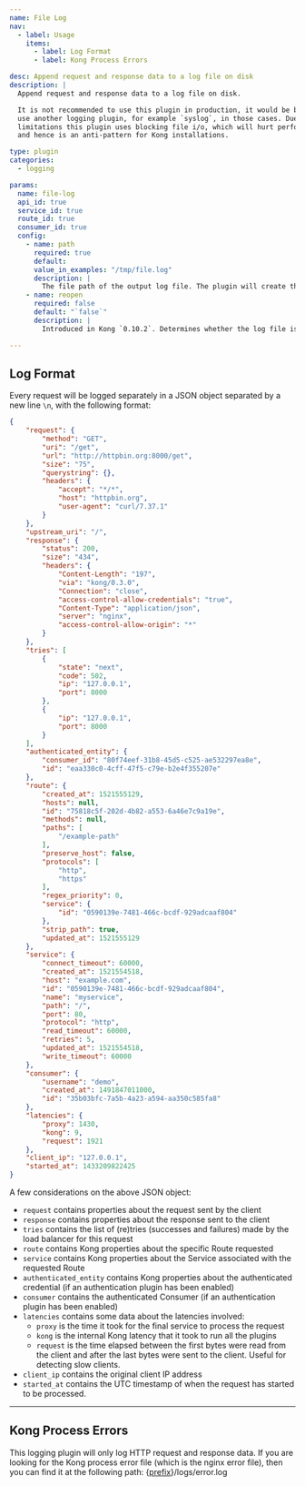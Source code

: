 ```yaml
---
name: File Log
nav:
  - label: Usage
    items:
      - label: Log Format
      - label: Kong Process Errors

desc: Append request and response data to a log file on disk
description: |
  Append request and response data to a log file on disk.

  It is not recommended to use this plugin in production, it would be better to
  use another logging plugin, for example `syslog`, in those cases. Due to system
  limitations this plugin uses blocking file i/o, which will hurt performance,
  and hence is an anti-pattern for Kong installations.

type: plugin
categories:
  - logging

params:
  name: file-log
  api_id: true
  service_id: true
  route_id: true
  consumer_id: true
  config:
    - name: path
      required: true
      default:
      value_in_examples: "/tmp/file.log"
      description: |
        The file path of the output log file. The plugin will create the file if it doesn't exist yet. Make sure Kong has write permissions to this file.
    - name: reopen
      required: false
      default: "`false`"
      description: |
        Introduced in Kong `0.10.2`. Determines whether the log file is closed and reopened on every request. If the file is not reopened, and has been removed/rotated, the plugin will keep writing to the stale file descriptor, and hence lose information.

---
```


## Log Format

Every request will be logged separately in a JSON object separated by a new line `\n`, with the following format:

```json
{
    "request": {
        "method": "GET",
        "uri": "/get",
        "url": "http://httpbin.org:8000/get",
        "size": "75",
        "querystring": {},
        "headers": {
            "accept": "*/*",
            "host": "httpbin.org",
            "user-agent": "curl/7.37.1"
        }
    },
    "upstream_uri": "/",
    "response": {
        "status": 200,
        "size": "434",
        "headers": {
            "Content-Length": "197",
            "via": "kong/0.3.0",
            "Connection": "close",
            "access-control-allow-credentials": "true",
            "Content-Type": "application/json",
            "server": "nginx",
            "access-control-allow-origin": "*"
        }
    },
    "tries": [
        {
            "state": "next",
            "code": 502,
            "ip": "127.0.0.1",
            "port": 8000
        },
        {
            "ip": "127.0.0.1",
            "port": 8000
        }
    ],
    "authenticated_entity": {
        "consumer_id": "80f74eef-31b8-45d5-c525-ae532297ea8e",
        "id": "eaa330c0-4cff-47f5-c79e-b2e4f355207e"
    },
    "route": {
        "created_at": 1521555129,
        "hosts": null,
        "id": "75818c5f-202d-4b82-a553-6a46e7c9a19e",
        "methods": null,
        "paths": [
            "/example-path"
        ],
        "preserve_host": false,
        "protocols": [
            "http",
            "https"
        ],
        "regex_priority": 0,
        "service": {
            "id": "0590139e-7481-466c-bcdf-929adcaaf804"
        },
        "strip_path": true,
        "updated_at": 1521555129
    },
    "service": {
        "connect_timeout": 60000,
        "created_at": 1521554518,
        "host": "example.com",
        "id": "0590139e-7481-466c-bcdf-929adcaaf804",
        "name": "myservice",
        "path": "/",
        "port": 80,
        "protocol": "http",
        "read_timeout": 60000,
        "retries": 5,
        "updated_at": 1521554518,
        "write_timeout": 60000
    },
    "consumer": {
        "username": "demo",
        "created_at": 1491847011000,
        "id": "35b03bfc-7a5b-4a23-a594-aa350c585fa8"
    },
    "latencies": {
        "proxy": 1430,
        "kong": 9,
        "request": 1921
    },
    "client_ip": "127.0.0.1",
    "started_at": 1433209822425
}
```

A few considerations on the above JSON object:

* `request` contains properties about the request sent by the client
* `response` contains properties about the response sent to the client
* `tries` contains the list of (re)tries (successes and failures) made by the load balancer for this request
* `route` contains Kong properties about the specific Route requested
* `service` contains Kong properties about the Service associated with the requested Route
* `authenticated_entity` contains Kong properties about the authenticated credential (if an authentication plugin has been enabled)
* `consumer` contains the authenticated Consumer (if an authentication plugin has been enabled)
* `latencies` contains some data about the latencies involved:
  * `proxy` is the time it took for the final service to process the request
  * `kong` is the internal Kong latency that it took to run all the plugins
  * `request` is the time elapsed between the first bytes were read from the client and after the last bytes were sent to the client. Useful for detecting slow clients.
* `client_ip` contains the original client IP address
* `started_at` contains the UTC timestamp of when the request has started to be processed.

----

## Kong Process Errors

This logging plugin will only log HTTP request and response data. If you are looking for the Kong process error file (which is the nginx error file), then you can find it at the following path: {[prefix](/{{site.data.kong_latest.release}}/configuration/#prefix)}/logs/error.log
